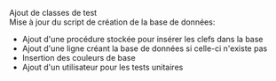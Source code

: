 Ajout de classes de test  
Mise à jour du script de création de la base de données:
- Ajout d'une procédure stockée pour insérer les clefs dans la base  
- Ajout d'une ligne créant la base de données si celle-ci n'existe pas  
- Insertion des couleurs de base  
- Ajout d'un utilisateur pour les tests unitaires 